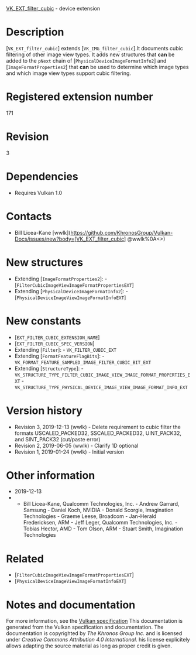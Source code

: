 [VK_EXT_filter_cubic](https://www.khronos.org/registry/vulkan/specs/1.3-extensions/man/html/VK_EXT_filter_cubic.html) - device extension

# Description
[`VK_EXT_filter_cubic`] extends [`VK_IMG_filter_cubic`].It documents cubic filtering of other image view types.
It adds new structures that  **can**  be added to the `pNext` chain of
[`PhysicalDeviceImageFormatInfo2`] and [`ImageFormatProperties2`]
that  **can**  be used to determine which image types and which image view types
support cubic filtering.

# Registered extension number
171

# Revision
3

# Dependencies
- Requires Vulkan 1.0

# Contacts
- Bill Licea-Kane [wwlk](https://github.com/KhronosGroup/Vulkan-Docs/issues/new?body=[VK_EXT_filter_cubic] @wwlk%0A<<Here describe the issue or question you have about the VK_EXT_filter_cubic extension>>)

# New structures
- Extending [`ImageFormatProperties2`]:  - [`FilterCubicImageViewImageFormatPropertiesEXT`] 
- Extending [`PhysicalDeviceImageFormatInfo2`]:  - [`PhysicalDeviceImageViewImageFormatInfoEXT`]

# New constants
- [`EXT_FILTER_CUBIC_EXTENSION_NAME`]
- [`EXT_FILTER_CUBIC_SPEC_VERSION`]
- Extending [`Filter`]:  - `VK_FILTER_CUBIC_EXT` 
- Extending [`FormatFeatureFlagBits`]:  - `VK_FORMAT_FEATURE_SAMPLED_IMAGE_FILTER_CUBIC_BIT_EXT` 
- Extending [`StructureType`]:  - `VK_STRUCTURE_TYPE_FILTER_CUBIC_IMAGE_VIEW_IMAGE_FORMAT_PROPERTIES_EXT`  - `VK_STRUCTURE_TYPE_PHYSICAL_DEVICE_IMAGE_VIEW_IMAGE_FORMAT_INFO_EXT`

# Version history
- Revision 3, 2019-12-13 (wwlk)  - Delete requirement to cubic filter the formats USCALED_PACKED32, SSCALED_PACKED32, UINT_PACK32, and SINT_PACK32 (cut/paste error) 
- Revision 2, 2019-06-05 (wwlk)  - Clarify 1D optional 
- Revision 1, 2019-01-24 (wwlk)  - Initial version

# Other information
* 2019-12-13
*   - Bill Licea-Kane, Qualcomm Technologies, Inc.  - Andrew Garrard, Samsung  - Daniel Koch, NVIDIA  - Donald Scorgie, Imagination Technologies  - Graeme Leese, Broadcom  - Jan-Herald Fredericksen, ARM  - Jeff Leger, Qualcomm Technologies, Inc.  - Tobias Hector, AMD  - Tom Olson, ARM  - Stuart Smith, Imagination Technologies

# Related
- [`FilterCubicImageViewImageFormatPropertiesEXT`]
- [`PhysicalDeviceImageViewImageFormatInfoEXT`]

# Notes and documentation
For more information, see the [Vulkan specification](https://www.khronos.org/registry/vulkan/specs/1.3-extensions/html/vkspec.html)
This documentation is generated from the Vulkan specification and documentation.
The documentation is copyrighted by *The Khronos Group Inc.* and is licensed under *Creative Commons Attribution 4.0 International*.
his license explicitely allows adapting the source material as long as proper credit is given.
        